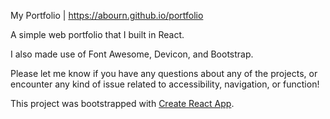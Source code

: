 My Portfolio | https://abourn.github.io/portfolio

A simple web portfolio that I built in React.

I also made use of Font Awesome, Devicon, and Bootstrap.  

Please let me know if you have any questions about any of the projects, or encounter any kind of issue related to accessibility, navigation, or function!

This project was bootstrapped with [Create React App](https://github.com/facebookincubator/create-react-app).
